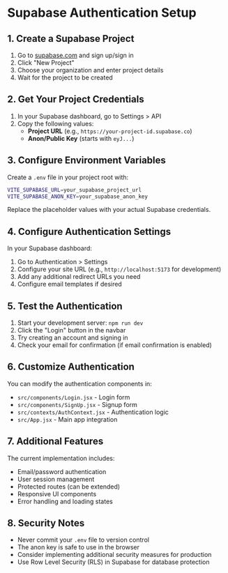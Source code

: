 # Supabase Authentication Setup

## 1. Create a Supabase Project

1. Go to [supabase.com](https://supabase.com) and sign up/sign in
2. Click "New Project"
3. Choose your organization and enter project details
4. Wait for the project to be created

## 2. Get Your Project Credentials

1. In your Supabase dashboard, go to Settings > API
2. Copy the following values:
   - **Project URL** (e.g., `https://your-project-id.supabase.co`)
   - **Anon/Public Key** (starts with `eyJ...`)

## 3. Configure Environment Variables

Create a `.env` file in your project root with:

```bash
VITE_SUPABASE_URL=your_supabase_project_url
VITE_SUPABASE_ANON_KEY=your_supabase_anon_key
```

Replace the placeholder values with your actual Supabase credentials.

## 4. Configure Authentication Settings

In your Supabase dashboard:

1. Go to Authentication > Settings
2. Configure your site URL (e.g., `http://localhost:5173` for development)
3. Add any additional redirect URLs you need
4. Configure email templates if desired

## 5. Test the Authentication

1. Start your development server: `npm run dev`
2. Click the "Login" button in the navbar
3. Try creating an account and signing in
4. Check your email for confirmation (if email confirmation is enabled)

## 6. Customize Authentication

You can modify the authentication components in:
- `src/components/Login.jsx` - Login form
- `src/components/SignUp.jsx` - Signup form
- `src/contexts/AuthContext.jsx` - Authentication logic
- `src/App.jsx` - Main app integration

## 7. Additional Features

The current implementation includes:
- Email/password authentication
- User session management
- Protected routes (can be extended)
- Responsive UI components
- Error handling and loading states

## 8. Security Notes

- Never commit your `.env` file to version control
- The anon key is safe to use in the browser
- Consider implementing additional security measures for production
- Use Row Level Security (RLS) in Supabase for database protection
